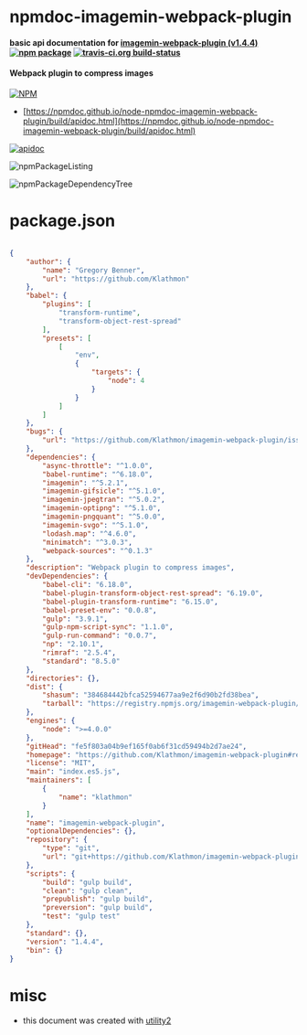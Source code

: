 # npmdoc-imagemin-webpack-plugin

#### basic api documentation for  [imagemin-webpack-plugin (v1.4.4)](https://github.com/Klathmon/imagemin-webpack-plugin#readme)  [![npm package](https://img.shields.io/npm/v/npmdoc-imagemin-webpack-plugin.svg?style=flat-square)](https://www.npmjs.org/package/npmdoc-imagemin-webpack-plugin) [![travis-ci.org build-status](https://api.travis-ci.org/npmdoc/node-npmdoc-imagemin-webpack-plugin.svg)](https://travis-ci.org/npmdoc/node-npmdoc-imagemin-webpack-plugin)

#### Webpack plugin to compress images

[![NPM](https://nodei.co/npm/imagemin-webpack-plugin.png?downloads=true&downloadRank=true&stars=true)](https://www.npmjs.com/package/imagemin-webpack-plugin)

- [https://npmdoc.github.io/node-npmdoc-imagemin-webpack-plugin/build/apidoc.html](https://npmdoc.github.io/node-npmdoc-imagemin-webpack-plugin/build/apidoc.html)

[![apidoc](https://npmdoc.github.io/node-npmdoc-imagemin-webpack-plugin/build/screenCapture.buildCi.browser.%252Ftmp%252Fbuild%252Fapidoc.html.png)](https://npmdoc.github.io/node-npmdoc-imagemin-webpack-plugin/build/apidoc.html)

![npmPackageListing](https://npmdoc.github.io/node-npmdoc-imagemin-webpack-plugin/build/screenCapture.npmPackageListing.svg)

![npmPackageDependencyTree](https://npmdoc.github.io/node-npmdoc-imagemin-webpack-plugin/build/screenCapture.npmPackageDependencyTree.svg)



# package.json

```json

{
    "author": {
        "name": "Gregory Benner",
        "url": "https://github.com/Klathmon"
    },
    "babel": {
        "plugins": [
            "transform-runtime",
            "transform-object-rest-spread"
        ],
        "presets": [
            [
                "env",
                {
                    "targets": {
                        "node": 4
                    }
                }
            ]
        ]
    },
    "bugs": {
        "url": "https://github.com/Klathmon/imagemin-webpack-plugin/issues"
    },
    "dependencies": {
        "async-throttle": "^1.0.0",
        "babel-runtime": "^6.18.0",
        "imagemin": "^5.2.1",
        "imagemin-gifsicle": "^5.1.0",
        "imagemin-jpegtran": "^5.0.2",
        "imagemin-optipng": "^5.1.0",
        "imagemin-pngquant": "^5.0.0",
        "imagemin-svgo": "^5.1.0",
        "lodash.map": "^4.6.0",
        "minimatch": "^3.0.3",
        "webpack-sources": "^0.1.3"
    },
    "description": "Webpack plugin to compress images",
    "devDependencies": {
        "babel-cli": "6.18.0",
        "babel-plugin-transform-object-rest-spread": "6.19.0",
        "babel-plugin-transform-runtime": "6.15.0",
        "babel-preset-env": "0.0.8",
        "gulp": "3.9.1",
        "gulp-npm-script-sync": "1.1.0",
        "gulp-run-command": "0.0.7",
        "np": "2.10.1",
        "rimraf": "2.5.4",
        "standard": "8.5.0"
    },
    "directories": {},
    "dist": {
        "shasum": "384684442bfca52594677aa9e2f6d90b2fd38bea",
        "tarball": "https://registry.npmjs.org/imagemin-webpack-plugin/-/imagemin-webpack-plugin-1.4.4.tgz"
    },
    "engines": {
        "node": ">=4.0.0"
    },
    "gitHead": "fe5f803a04b9ef165f0ab6f31cd59494b2d7ae24",
    "homepage": "https://github.com/Klathmon/imagemin-webpack-plugin#readme",
    "license": "MIT",
    "main": "index.es5.js",
    "maintainers": [
        {
            "name": "klathmon"
        }
    ],
    "name": "imagemin-webpack-plugin",
    "optionalDependencies": {},
    "repository": {
        "type": "git",
        "url": "git+https://github.com/Klathmon/imagemin-webpack-plugin.git"
    },
    "scripts": {
        "build": "gulp build",
        "clean": "gulp clean",
        "prepublish": "gulp build",
        "preversion": "gulp build",
        "test": "gulp test"
    },
    "standard": {},
    "version": "1.4.4",
    "bin": {}
}
```



# misc
- this document was created with [utility2](https://github.com/kaizhu256/node-utility2)
